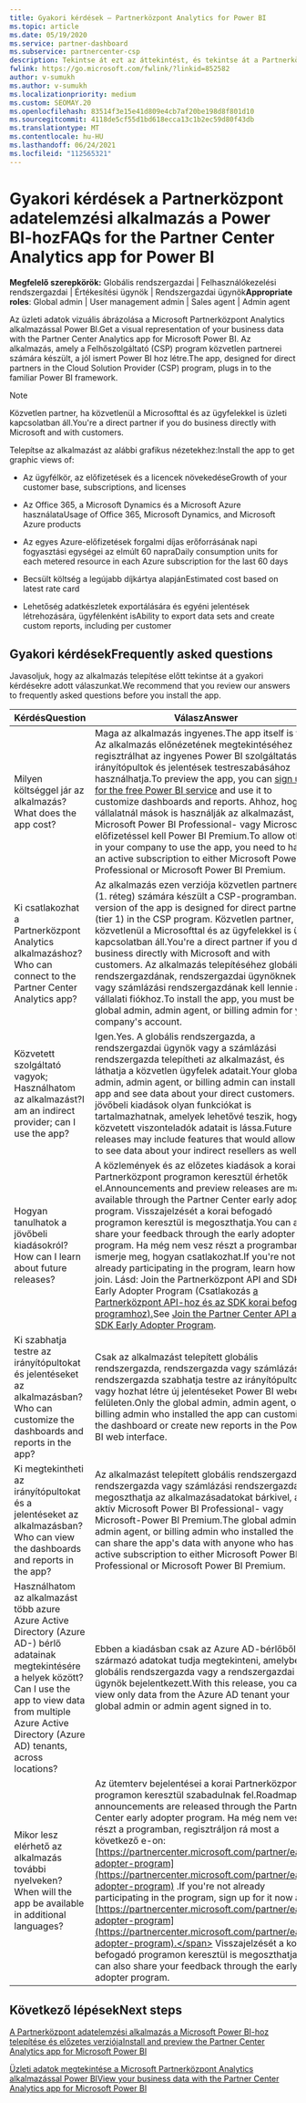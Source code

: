 ```yaml
---
title: Gyakori kérdések – Partnerközpont Analytics for Power BI
ms.topic: article
ms.date: 05/19/2020
ms.service: partner-dashboard
ms.subservice: partnercenter-csp
description: Tekintse át ezt az áttekintést, és tekintse át a Partnerközpont adatelemzési alkalmazás a Power BI-hoz partneri kapcsolatokkal kapcsolatos gyakori kérdéseket, amelyek a Felhőszolgáltató (CSP) program közvetlen partnerei számára készültek.
fwlink: https://go.microsoft.com/fwlink/?linkid=852582
author: v-sumukh
ms.author: v-sumukh
ms.localizationpriority: medium
ms.custom: SEOMAY.20
ms.openlocfilehash: 83514f3e15e41d809e4cb7af20be198d8f801d10
ms.sourcegitcommit: 4118de5cf55d1bd618ecca13c1b2ec59d80f43db
ms.translationtype: MT
ms.contentlocale: hu-HU
ms.lasthandoff: 06/24/2021
ms.locfileid: "112565321"
---
```

# <a name="faqs-for-the-partner-center-analytics-app-for-power-bi"></a><span data-ttu-id="39d25-103">Gyakori kérdések a Partnerközpont adatelemzési alkalmazás a Power BI-hoz</span><span class="sxs-lookup"><span data-stu-id="39d25-103">FAQs for the Partner Center Analytics app for Power BI</span></span>



<span data-ttu-id="39d25-104">**Megfelelő szerepkörök:** Globális rendszergazdai | Felhasználókezelési rendszergazdai | Értékesítési ügynök | Rendszergazdai ügynök</span><span class="sxs-lookup"><span data-stu-id="39d25-104">**Appropriate roles**: Global admin | User management admin | Sales agent | Admin agent</span></span>

<span data-ttu-id="39d25-105">Az üzleti adatok vizuális ábrázolása a Microsoft Partnerközpont Analytics alkalmazással Power BI.</span><span class="sxs-lookup"><span data-stu-id="39d25-105">Get a visual representation of your business data with the Partner Center Analytics app for Microsoft Power BI.</span></span> <span data-ttu-id="39d25-106">Az alkalmazás, amely a Felhőszolgáltató (CSP) program közvetlen partnerei számára készült, a jól ismert Power BI hoz létre.</span><span class="sxs-lookup"><span data-stu-id="39d25-106">The app, designed for direct partners in the Cloud Solution Provider (CSP) program, plugs in to the familiar Power BI framework.</span></span>

> [!NOTE]  
> <span data-ttu-id="39d25-107">Közvetlen partner, ha közvetlenül a Microsofttal és az ügyfelekkel is üzleti kapcsolatban áll.</span><span class="sxs-lookup"><span data-stu-id="39d25-107">You're a direct partner if you do business directly with Microsoft and with customers.</span></span>

<span data-ttu-id="39d25-108">Telepítse az alkalmazást az alábbi grafikus nézetekhez:</span><span class="sxs-lookup"><span data-stu-id="39d25-108">Install the app to get graphic views of:</span></span>

- <span data-ttu-id="39d25-109">Az ügyfélkör, az előfizetések és a licencek növekedése</span><span class="sxs-lookup"><span data-stu-id="39d25-109">Growth of your customer base, subscriptions, and licenses</span></span>

- <span data-ttu-id="39d25-110">Az Office 365, a Microsoft Dynamics és a Microsoft Azure használata</span><span class="sxs-lookup"><span data-stu-id="39d25-110">Usage of Office 365, Microsoft Dynamics, and Microsoft Azure products</span></span>

- <span data-ttu-id="39d25-111">Az egyes Azure-előfizetések forgalmi díjas erőforrásának napi fogyasztási egységei az elmúlt 60 napra</span><span class="sxs-lookup"><span data-stu-id="39d25-111">Daily consumption units for each metered resource in each Azure subscription for the last 60 days</span></span>

- <span data-ttu-id="39d25-112">Becsült költség a legújabb díjkártya alapján</span><span class="sxs-lookup"><span data-stu-id="39d25-112">Estimated cost based on latest rate card</span></span>

- <span data-ttu-id="39d25-113">Lehetőség adatkészletek exportálására és egyéni jelentések létrehozására, ügyfélenként is</span><span class="sxs-lookup"><span data-stu-id="39d25-113">Ability to export data sets and create custom reports, including per customer</span></span>

## <a name="frequently-asked-questions"></a><span data-ttu-id="39d25-114">Gyakori kérdések</span><span class="sxs-lookup"><span data-stu-id="39d25-114">Frequently asked questions</span></span>

<span data-ttu-id="39d25-115">Javasoljuk, hogy az alkalmazás telepítése előtt tekintse át a gyakori kérdésekre adott válaszunkat.</span><span class="sxs-lookup"><span data-stu-id="39d25-115">We recommend that you review our answers to frequently asked questions before you install the app.</span></span>

| <span data-ttu-id="39d25-116">**Kérdés**</span><span class="sxs-lookup"><span data-stu-id="39d25-116">**Question**</span></span> | <span data-ttu-id="39d25-117">**Válasz**</span><span class="sxs-lookup"><span data-stu-id="39d25-117">**Answer**</span></span> |
| --- | ---------- |
| <span data-ttu-id="39d25-118">Milyen költséggel jár az alkalmazás?</span><span class="sxs-lookup"><span data-stu-id="39d25-118">What does the app cost?</span></span> | <span data-ttu-id="39d25-119">Maga az alkalmazás ingyenes.</span><span class="sxs-lookup"><span data-stu-id="39d25-119">The app itself is free.</span></span> <span data-ttu-id="39d25-120">Az alkalmazás előnézetének [](https://go.microsoft.com/fwlink/p/?linkid=845347) megtekintéséhez regisztrálhat az ingyenes Power BI szolgáltatás irányítópultok és jelentések testreszabásához használhatja.</span><span class="sxs-lookup"><span data-stu-id="39d25-120">To preview the app, you can [sign up for the free Power BI service](https://go.microsoft.com/fwlink/p/?linkid=845347) and use it to customize dashboards and reports.</span></span> <span data-ttu-id="39d25-121">Ahhoz, hogy a vállalatnál mások is használják az alkalmazást, aktív Microsoft Power BI Professional- vagy Microsoft-előfizetéssel kell Power BI Premium.</span><span class="sxs-lookup"><span data-stu-id="39d25-121">To allow others in your company to use the app, you need to have an active subscription to either Microsoft Power BI Professional or Microsoft Power BI Premium.</span></span> |
| <span data-ttu-id="39d25-122">Ki csatlakozhat a Partnerközpont Analytics alkalmazáshoz?</span><span class="sxs-lookup"><span data-stu-id="39d25-122">Who can connect to the Partner Center Analytics app?</span></span> | <span data-ttu-id="39d25-123">Az alkalmazás ezen verziója közvetlen partnerek (1. réteg) számára készült a CSP-programban.</span><span class="sxs-lookup"><span data-stu-id="39d25-123">This version of the app is designed for direct partners (tier 1) in the CSP program.</span></span> <span data-ttu-id="39d25-124">Közvetlen partner, ha közvetlenül a Microsofttal és az ügyfelekkel is üzleti kapcsolatban áll.</span><span class="sxs-lookup"><span data-stu-id="39d25-124">You're a direct partner if you do business directly with Microsoft and with customers.</span></span> <span data-ttu-id="39d25-125">Az alkalmazás telepítéséhez globális rendszergazdának, rendszergazdai ügynöknek vagy számlázási rendszergazdának kell lennie a vállalati fiókhoz.</span><span class="sxs-lookup"><span data-stu-id="39d25-125">To install the app, you must be a global admin, admin agent, or billing admin for your company's account.</span></span> |
| <span data-ttu-id="39d25-126">Közvetett szolgáltató vagyok; Használhatom az alkalmazást?</span><span class="sxs-lookup"><span data-stu-id="39d25-126">I am an indirect provider; can I use the app?</span></span> | <span data-ttu-id="39d25-127">Igen.</span><span class="sxs-lookup"><span data-stu-id="39d25-127">Yes.</span></span> <span data-ttu-id="39d25-128">A globális rendszergazda, a rendszergazdai ügynök vagy a számlázási rendszergazda telepítheti az alkalmazást, és láthatja a közvetlen ügyfelek adatait.</span><span class="sxs-lookup"><span data-stu-id="39d25-128">Your global admin, admin agent, or billing admin can install the app and see data about your direct customers.</span></span> <span data-ttu-id="39d25-129">A jövőbeli kiadások olyan funkciókat is tartalmazhatnak, amelyek lehetővé teszik, hogy a közvetett viszonteladók adatait is lássa.</span><span class="sxs-lookup"><span data-stu-id="39d25-129">Future releases may include features that would allow you to see data about your indirect resellers as well.</span></span> |
| <span data-ttu-id="39d25-130">Hogyan tanulhatok a jövőbeli kiadásokról?</span><span class="sxs-lookup"><span data-stu-id="39d25-130">How can I learn about future releases?</span></span> | <span data-ttu-id="39d25-131">A közlemények és az előzetes kiadások a korai Partnerközpont programon keresztül érhetők el.</span><span class="sxs-lookup"><span data-stu-id="39d25-131">Announcements and preview releases are made available through the Partner Center early adopter program.</span></span> <span data-ttu-id="39d25-132">Visszajelzését a korai befogadó programon keresztül is megoszthatja.</span><span class="sxs-lookup"><span data-stu-id="39d25-132">You can also share your feedback through the early adopter program.</span></span> <span data-ttu-id="39d25-133">Ha még nem vesz részt a programban, ismerje meg, hogyan csatlakozhat.</span><span class="sxs-lookup"><span data-stu-id="39d25-133">If you're not already participating in the program, learn how to join.</span></span> <span data-ttu-id="39d25-134">Lásd: Join the Partnerközpont API and SDK Early Adopter Program (Csatlakozás [a Partnerközpont API-hoz és az SDK korai befogadó programhoz).](/partner-center/develop/early-adopter-program)</span><span class="sxs-lookup"><span data-stu-id="39d25-134">See [Join the Partner Center API and SDK Early Adopter Program](/partner-center/develop/early-adopter-program).</span></span>  |
| <span data-ttu-id="39d25-135">Ki szabhatja testre az irányítópultokat és jelentéseket az alkalmazásban?</span><span class="sxs-lookup"><span data-stu-id="39d25-135">Who can customize the dashboards and reports in the app?</span></span> | <span data-ttu-id="39d25-136">Csak az alkalmazást telepített globális rendszergazda, rendszergazda vagy számlázási rendszergazda szabhatja testre az irányítópultot, vagy hozhat létre új jelentéseket Power BI webes felületen.</span><span class="sxs-lookup"><span data-stu-id="39d25-136">Only the global admin, admin agent, or billing admin who installed the app can customize the dashboard or create new reports in the Power BI web interface.</span></span> |
| <span data-ttu-id="39d25-137">Ki megtekintheti az irányítópultokat és a jelentéseket az alkalmazásban?</span><span class="sxs-lookup"><span data-stu-id="39d25-137">Who can view the dashboards and reports in the app?</span></span> | <span data-ttu-id="39d25-138">Az alkalmazást telepített globális rendszergazda, rendszergazda vagy számlázási rendszergazda megoszthatja az alkalmazásadatokat bárkivel, aki aktív Microsoft Power BI Professional- vagy Microsoft-Power BI Premium.</span><span class="sxs-lookup"><span data-stu-id="39d25-138">The global admin, admin agent, or billing admin who installed the app can share the app's data with anyone who has an active subscription to either Microsoft Power BI Professional or Microsoft Power BI Premium.</span></span> |
| <span data-ttu-id="39d25-139">Használhatom az alkalmazást több azure Azure Active Directory (Azure AD-) bérlő adatainak megtekintésére a helyek között?</span><span class="sxs-lookup"><span data-stu-id="39d25-139">Can I use the app to view data from multiple Azure Active Directory (Azure AD) tenants, across locations?</span></span> | <span data-ttu-id="39d25-140">Ebben a kiadásban csak az Azure AD-bérlőből származó adatokat tudja megtekinteni, amelybe a globális rendszergazda vagy a rendszergazdai ügynök bejelentkezett.</span><span class="sxs-lookup"><span data-stu-id="39d25-140">With this release, you can view only data from the Azure AD tenant your global admin or admin agent signed in to.</span></span> | 
| <span data-ttu-id="39d25-141">Mikor lesz elérhető az alkalmazás további nyelveken?</span><span class="sxs-lookup"><span data-stu-id="39d25-141">When will the app be available in additional languages?</span></span> | <span data-ttu-id="39d25-142">Az ütemterv bejelentései a korai Partnerközpont programon keresztül szabadulnak fel.</span><span class="sxs-lookup"><span data-stu-id="39d25-142">Roadmap announcements are released through the Partner Center early adopter program.</span></span> <span data-ttu-id="39d25-143">Ha még nem vesz részt a programban, regisztráljon rá most a következő e-on: [https://partnercenter.microsoft.com/partner/early-adopter-program](https://partnercenter.microsoft.com/partner/early-adopter-program) .</span><span class="sxs-lookup"><span data-stu-id="39d25-143">If you're not already participating in the program, sign up for it now at [https://partnercenter.microsoft.com/partner/early-adopter-program](https://partnercenter.microsoft.com/partner/early-adopter-program).</span></span> <span data-ttu-id="39d25-144">Visszajelzését a korai befogadó programon keresztül is megoszthatja.</span><span class="sxs-lookup"><span data-stu-id="39d25-144">You can also share your feedback through the early adopter program.</span></span> | 



## <a name="next-steps"></a><span data-ttu-id="39d25-145">Következő lépések</span><span class="sxs-lookup"><span data-stu-id="39d25-145">Next steps</span></span>

[<span data-ttu-id="39d25-146">A Partnerközpont adatelemzési alkalmazás a Microsoft Power BI-hoz telepítése és előzetes verziója</span><span class="sxs-lookup"><span data-stu-id="39d25-146">Install and preview the Partner Center Analytics app for Microsoft Power BI</span></span>](power-bi-app-for-direct-partners-install.md)

[<span data-ttu-id="39d25-147">Üzleti adatok megtekintése a Microsoft Partnerközpont Analytics alkalmazással Power BI</span><span class="sxs-lookup"><span data-stu-id="39d25-147">View your business data with the Partner Center Analytics app for Microsoft Power BI</span></span>](power-bi-app-for-direct-partners-use.md)